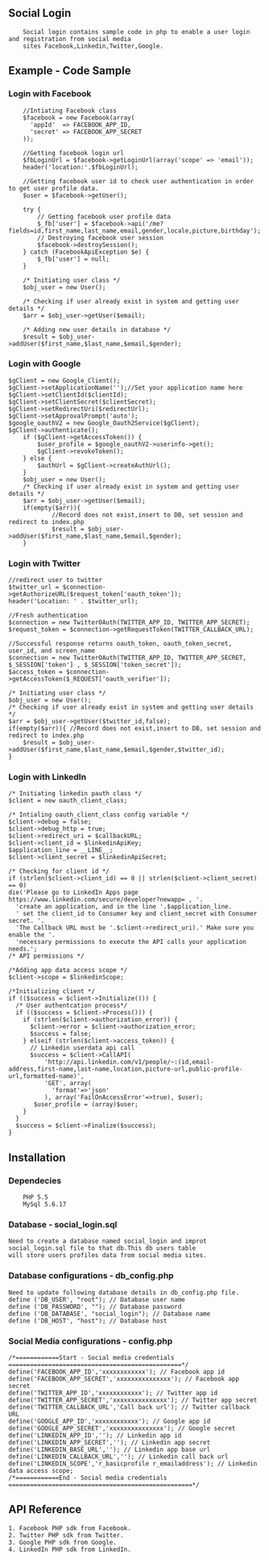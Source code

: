 ## Social Login 
        Social login contains sample code in php to enable a user login and registration from social media 
        sites Facebook,Linkedin,Twitter,Google.

## Example - Code Sample
### Login with Facebook
        //Intiating Facebook class
        $facebook = new Facebook(array(
          'appId'  => FACEBOOK_APP_ID, 
          'secret' => FACEBOOK_APP_SECRET
        ));

        //Getting facebook login url
        $fbLoginUrl = $facebook->getLoginUrl(array('scope' => 'email'));
        header('location:'.$fbLoginUrl);

        //Getting facebook user id to check user authentication in order to get user profile data.
        $user = $facebook->getUser(); 

        try {
            // Getting facebook user profile data
            $_fb['user'] = $facebook->api('/me?fields=id,first_name,last_name,email,gender,locale,picture,birthday');
            // Destroying facebook user session 
            $facebook->destroySession();
        } catch (FacebookApiException $e) {            
            $_fb['user'] = null;
        }

        /* Initiating user class */
        $obj_user = new User();
        
        /* Checking if user already exist in system and getting user details */
        $arr = $obj_user->getUser($email);

        /* Adding new user details in database */
        $result = $obj_user->addUser($first_name,$last_name,$email,$gender);

### Login with Google
	$gClient = new Google_Client();
	$gClient->setApplicationName('');//Set your application name here
	$gClient->setClientId($clientId);
	$gClient->setClientSecret($clientSecret);
	$gClient->setRedirectUri($redirectUrl);
	$gClient->setApprovalPrompt('auto');
	$google_oauthV2 = new Google_Oauth2Service($gClient);
	$gClient->authenticate();
        if ($gClient->getAccessToken()) {
        	$user_profile = $google_oauthV2->userinfo->get();	
        	$gClient->revokeToken();
        } else {
        	$authUrl = $gClient->createAuthUrl();
        }
        $obj_user = new User();
        /* Checking if user already exist in system and getting user details */
        $arr = $obj_user->getUser($email);
        if(empty($arr)){ 
                //Record does not exist,insert to DB, set session and redirect to index.php
                $result = $obj_user->addUser($first_name,$last_name,$email,$gender);
        }
### Login with Twitter

	//redirect user to twitter
	$twitter_url = $connection->getAuthorizeURL($request_token['oauth_token']);		
	header('Location: ' . $twitter_url); 
	
	//Fresh authentication
	$connection = new TwitterOAuth(TWITTER_APP_ID, TWITTER_APP_SECRET);
	$request_token = $connection->getRequestToken(TWITTER_CALLBACK_URL);
	
	//Successful response returns oauth_token, oauth_token_secret, user_id, and screen_name
	$connection = new TwitterOAuth(TWITTER_APP_ID, TWITTER_APP_SECRET, $_SESSION['token'] , $_SESSION['token_secret']);
	$access_token = $connection->getAccessToken($_REQUEST['oauth_verifier']);
	
	/* Initiating user class */
	$obj_user = new User();
	/* Checking if user already exist in system and getting user details */
	$arr = $obj_user->getUser($twitter_id,false);
	if(empty($arr)){ //Record does not exist,insert to DB, set session and redirect to index.php
		$result = $obj_user->addUser($first_name,$last_name,$email,$gender,$twitter_id);
	}
	
### Login with LinkedIn

    /* Initiating linkedin pauth class */
    $client = new oauth_client_class;

    /* Intialing oauth_client_class config variable */
    $client->debug = false;
    $client->debug_http = true;    
    $client->redirect_uri = $callbackURL;
    $client->client_id = $linkedinApiKey;
    $application_line = __LINE__;
    $client->client_secret = $linkedinApiSecret;

    /* Checking for client id */
    if (strlen($client->client_id) == 0 || strlen($client->client_secret) == 0)
    die('Please go to LinkedIn Apps page https://www.linkedin.com/secure/developer?newapp= , '.
      'create an application, and in the line '.$application_line.
      ' set the client_id to Consumer key and client_secret with Consumer secret. '.
      'The Callback URL must be '.$client->redirect_uri).' Make sure you enable the '.
      'necessary permissions to execute the API calls your application needs.';
    /* API permissions */

    /*Adding app data access scope */
    $client->scope = $linkedinScope;

    /*Initializing client */
    if (($success = $client->Initialize())) {        
      /* User authentcation process*/  
      if (($success = $client->Process())) {
        if (strlen($client->authorization_error)) {
          $client->error = $client->authorization_error;
          $success = false;
        } elseif (strlen($client->access_token)) {
          // Linkedin userdata api call
          $success = $client->CallAPI(
              'http://api.linkedin.com/v1/people/~:(id,email-address,first-name,last-name,location,picture-url,public-profile-url,formatted-name)', 
              'GET', array(
                'format'=>'json'
              ), array('FailOnAccessError'=>true), $user);
           $user_profile = (array)$user;          
        }       
      }
      $success = $client->Finalize($success);
    }
## Installation

### Dependecies
        PHP 5.5
        MySql 5.6.17

### Database - social_login.sql
    Need to create a database named social_login and improt social_login.sql file to that db.This db users table
    will store users profiles data from social media sites. 

### Database configurations - db_config.php
    Need to update following database details in db_config.php file.
    define ('DB_USER', "root"); // Database user name
    define ('DB_PASSWORD', ""); // Database password
    define ('DB_DATABASE', "social_login"); // Database name
    define ('DB_HOST', "host"); // Database host

### Social Media configurations - config.php
    /*============Start - Social media credentials ================================================*/
    define('FACEBOOK_APP_ID','xxxxxxxxxxxx'); // Facebook app id 
    define('FACEBOOK_APP_SECRET','xxxxxxxxxxxxxxx'); // Facebook app secret
    define('TWITTER_APP_ID','xxxxxxxxxxxx'); // Twitter app id
    define('TWITTER_APP_SECRET','xxxxxxxxxxxxxxx'); // Twitter app secret
    define('TWITTER_CALLBACK_URL','Call back url'); // Twitter callback URL
    define('GOOGLE_APP_ID','xxxxxxxxxxxx'); // Google app id
    define('GOOGLE_APP_SECRET','xxxxxxxxxxxxxxx'); // Google secret
    define('LINKEDIN_APP_ID',''); // Linkedin app id
    define('LINKEDIN_APP_SECRET',''); // Linkedin app secret
    define('LINKEDIN_BASE_URL',''); // Linkedin app base url
    define('LINKEDIN_CALLBACK_URL',''); // Linkedin call back url
    define('LINKEDIN_SCOPE','r_basicprofile r_emailaddress'); // Linkedin data access scope;
    /*============End - Social media credentials  ===================================================*/

## API Reference
    1. Facebook PHP sdk from Facebook.
    2. Twitter PHP sdk from Twitter.
    3. Google PHP sdk from Google.
    4. LinkedIn PHP sdk from LinkedIn.

